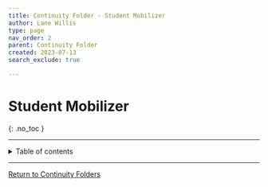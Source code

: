 ```yaml
---
title: Continuity Folder - Student Mobilizer
author: Lane Willis
type: page
nav_order: 2
parent: Continuity Folder
created: 2023-07-13
search_exclude: true

---
```


# Student Mobilizer
{: .no_toc }

---

<details closed markdown="block">
  <summary>
    Table of contents
  </summary>
  {: .text-delta }
1. TOC
{:toc}
</details>

---

[Return to Continuity Folders](/cgcs-staff-information/continuity/continuity.html)